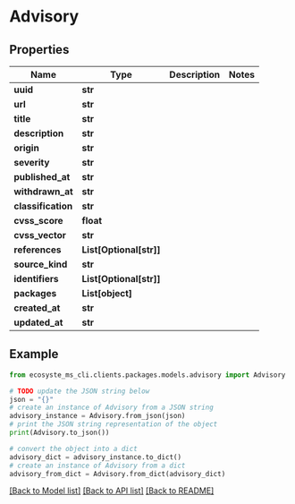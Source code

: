 # Advisory


## Properties

Name | Type | Description | Notes
------------ | ------------- | ------------- | -------------
**uuid** | **str** |  | 
**url** | **str** |  | 
**title** | **str** |  | 
**description** | **str** |  | 
**origin** | **str** |  | 
**severity** | **str** |  | 
**published_at** | **str** |  | 
**withdrawn_at** | **str** |  | 
**classification** | **str** |  | 
**cvss_score** | **float** |  | 
**cvss_vector** | **str** |  | 
**references** | **List[Optional[str]]** |  | 
**source_kind** | **str** |  | 
**identifiers** | **List[Optional[str]]** |  | 
**packages** | **List[object]** |  | 
**created_at** | **str** |  | 
**updated_at** | **str** |  | 

## Example

```python
from ecosyste_ms_cli.clients.packages.models.advisory import Advisory

# TODO update the JSON string below
json = "{}"
# create an instance of Advisory from a JSON string
advisory_instance = Advisory.from_json(json)
# print the JSON string representation of the object
print(Advisory.to_json())

# convert the object into a dict
advisory_dict = advisory_instance.to_dict()
# create an instance of Advisory from a dict
advisory_from_dict = Advisory.from_dict(advisory_dict)
```
[[Back to Model list]](../README.md#documentation-for-models) [[Back to API list]](../README.md#documentation-for-api-endpoints) [[Back to README]](../README.md)


